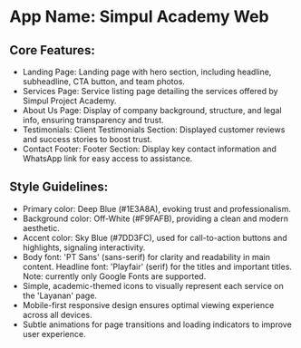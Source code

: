 # **App Name**: Simpul Academy Web

## Core Features:

- Landing Page: Landing page with hero section, including headline, subheadline, CTA button, and team photos.
- Services Page: Service listing page detailing the services offered by Simpul Project Academy.
- About Us Page: Display of company background, structure, and legal info, ensuring transparency and trust.
- Testimonials: Client Testimonials Section: Displayed customer reviews and success stories to boost trust.
- Contact Footer: Footer Section: Display key contact information and WhatsApp link for easy access to assistance.

## Style Guidelines:

- Primary color: Deep Blue (#1E3A8A), evoking trust and professionalism.
- Background color: Off-White (#F9FAFB), providing a clean and modern aesthetic.
- Accent color: Sky Blue (#7DD3FC), used for call-to-action buttons and highlights, signaling interactivity.
- Body font: 'PT Sans' (sans-serif) for clarity and readability in main content. Headline font: 'Playfair' (serif) for the titles and important titles. Note: currently only Google Fonts are supported.
- Simple, academic-themed icons to visually represent each service on the 'Layanan' page.
- Mobile-first responsive design ensures optimal viewing experience across all devices.
- Subtle animations for page transitions and loading indicators to improve user experience.